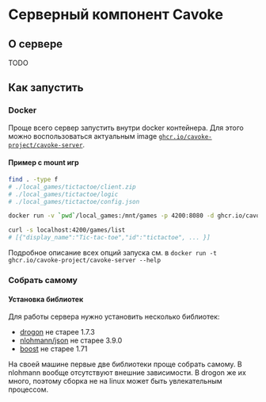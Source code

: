 # Серверный компонент Cavoke

## О сервере

TODO

## Как запустить

### Docker

Проще всего сервер запустить внутри docker контейнера. Для этого можно воспользоваться актуальным
image [`ghcr.io/cavoke-project/cavoke-server`](ghcr.io/cavoke-project/cavoke-server).

#### Пример с mount игр

```bash
find . -type f
# ./local_games/tictactoe/client.zip
# ./local_games/tictactoe/logic
# ./local_games/tictactoe/config.json

docker run -v `pwd`/local_games:/mnt/games -p 4200:8080 -d ghcr.io/cavoke-project/cavoke-server -g /mnt/games

curl -s localhost:4200/games/list
# [{"display_name":"Tic-tac-toe","id":"tictactoe", ... }]
```

<!-- TODO: execution permissions required. Example above will only list games, etc.-->

Подробное описание всех опций запуска см. в `docker run -t ghcr.io/cavoke-project/cavoke-server --help`

### Собрать самому

#### Установка библиотек

Для работы сервера нужно установить несколько библиотек:

- [drogon](https://github.com/drogonframework/drogon) не старее 1.7.3
- [nlohmann/json](https://github.com/nlohmann/json) не старее 3.9.0
- [boost](https://www.boost.org/) не старее 1.71

На своей машине первые две библиотеки проще собрать самому. В nlohmann вообще отсутствуют внешние зависимости. В drogon
же их много, поэтому сборка не на linux может быть увлекательным процессом.
